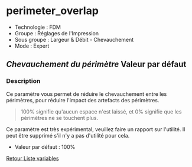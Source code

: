 # perimeter_overlap

* Technologie : FDM
* Groupe : Réglages de l'Impression
* Sous groupe : Largeur & Débit - Chevauchement
* Mode : Expert

## *Chevauchement du périmètre*  Valeur par défaut

### Description

Ce paramètre vous permet de réduire le chevauchement entre les périmètres, pour réduire l'impact des artefacts des périmètres. 

> 100% signifie qu'aucun espace n'est laissé, et 0% signifie que les périmètres ne se touchent plus.

Ce paramètre est très expérimental, veuillez faire un rapport sur l'utilité. Il peut être supprimé s'il n'y a pas d'utilité pour cela.

* Valeur par défaut : 100%

[Retour Liste variables](variable_list.md)